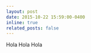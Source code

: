 ```yaml
---
layout: post
date: 2015-10-22 15:59:00-0400
inline: true
related_posts: false
---
```


Hola Hola Hola
